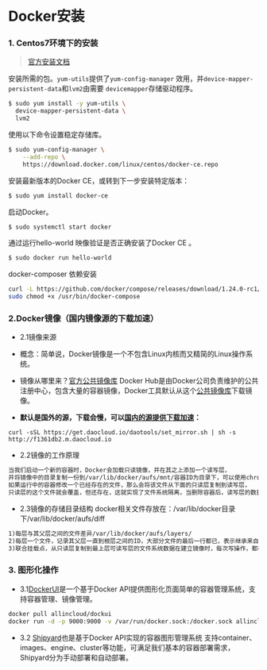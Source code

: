 # Docker安装
### 1. Centos7环境下的安装
> [官方安装文档]()

安装所需的包。`yum-utils`提供了`yum-config-manager` 效用，并`device-mapper-persistent-data`和`lvm2`由需要 `devicemapper`存储驱动程序。
```bash
$ sudo yum install -y yum-utils \
  device-mapper-persistent-data \
  lvm2
```
使用以下命令设置稳定存储库。
```bash
$ sudo yum-config-manager \
    --add-repo \
    https://download.docker.com/linux/centos/docker-ce.repo
```
安装最新版本的Docker CE，或转到下一步安装特定版本：
```bash
$ sudo yum install docker-ce
```
启动Docker。
```bash
$ sudo systemctl start docker
```
通过运行hello-world 映像验证是否正确安装了Docker CE 。
```bash
$ sudo docker run hello-world
```

docker-composer 依赖安装
```bash
curl -L https://github.com/docker/compose/releases/download/1.24.0-rc1/docker-compose-`uname -s`-`uname -m` -o /usr/bin/docker-compose
sudo chmod +x /usr/bin/docker-compose
```

### 2.Docker镜像（国内镜像源的下载加速）
+ 2.1镜像来源
 - 概念：简单说，Docker镜像是一个不包含Linux内核而又精简的Linux操作系统。
 - 镜像从哪里来？[官方公共镜像库](https://hub.docker.com/explore)
		Docker Hub是由Docker公司负责维护的公共注册中心，包含大量的容器镜像，Docker工具默认从这个[公共镜像库](https://hub.docker.com/explore)下载镜像。

 - **默认是国外的源，下载会慢，可以[国内的源提供下载加速](https://www.daocloud.io/mirror)：**

 `curl -sSL https://get.daocloud.io/daotools/set_mirror.sh | sh -s http://f1361db2.m.daocloud.io`

+ 2.2镜像的工作原理
```html
当我们启动一个新的容器时，Docker会加载只读镜像，并在其之上添加一个读写层，
并将镜像中的目录复制一份到/var/lib/docker/aufs/mnt/容器ID为目录下，可以使用chroot进入此目录。
如果运行中的容器修改一个已经存在的文件，那么会将该文件从下面的只读层复制到读写层，
只读层的这个文件就会覆盖，但还存在，这就实现了文件系统隔离，当删除容器后，读写层的数据将会删除，只读镜像不变。
```
+ 2.3镜像的存储目录结构
docker相关文件存放在：/var/lib/docker目录下/var/lib/docker/aufs/diff
```html
1)每层与其父层之间的文件差异/var/lib/docker/aufs/layers/ 
2)每层一个文件，记录其父层一直到根层之间的ID，大部分文件的最后一行都已，表示继承来自同一层/var/lib/docker/aufs/mnt
3)联合挂载点，从只读层复制到最上层可读写层的文件系统数据在建立镜像时，每次写操作，都被视作一种增量操作，即在原有的数据层上添加一个新层；所以一个镜像会有若干个层组成。每次commit提交就会对产生一个ID，就相当于在上一层有加了一层，可以通过这个ID对镜像
```

### 3. 图形化操作

+ 3.1[DockerUI](https://hub.docker.com/r/allincloud/dockui)是一个基于Docker API提供图形化页面简单的容器管理系统，支持容器管理、镜像管理。
```bash
docker pull allincloud/dockui
docker run -d -p 9000:9000 -v /var/run/docker.sock:/docker.sock allincloud/dockui -e /docker.sock
```

+ 3.2 [Shipyard](https://www.shipyard-project.com/docs/deploy/)也是基于Docker API实现的容器图形管理系统
支持container、images、engine、cluster等功能，可满足我们基本的容器部署需求，Shipyard分为手动部署和自动部署。
